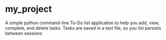 # my_project
A simple python command-line To-Do list application to help you add, view, complete, and delete tasks. Tasks are saved in a text file, so you list persists between sessions

